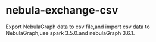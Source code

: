 # nebula-exchange-csv
 Export NebulaGraph data to csv file,and import csv data to NebulaGraph,use spark 3.5.0.and nebulaGraph 3.6.1.
